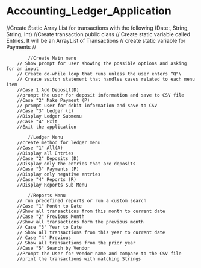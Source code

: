 # Accounting_Ledger_Application
//Create Static Array List for transactions with the following (Date:, String, String, Int)
    //Create transaction public class
    // Create static variable called Entries. It will be an ArrayList of Transactions
    // create static variable for Payments
    //


            //Create Main menu
        // Show prompt for user showing the possible options and asking for an input
        // Create do-while loop that runs unless the user enters “Q"\
        // Create switch statement that handles cases related to each menu item
        //Case 1 Add Deposit(D)
        //prompt the user for deposit information and save to CSV file
        //Case "2" Make Payment (P)
        // prompt user for debit information and save to CSV
        //Case "3" Ledger (L)
        //Display Ledger Submenu
        //Case "4" Exit
        //Exit the application

            //Ledger Menu
        //create method for ledger menu
        //Case "1" All(A)
        //Display all Entries
        //Case "2" Deposits (D)
        //Display only the entries that are deposits
        //Case "3" Payments (P)
        //Display only negative entries
        //Case "4" Reports (R)
        //Display Reports Sub Menu

            //Reports Menu
        // run predefined reports or run a custom search
        //Case "1" Month to Date
        //Show all transactions from this month to current date
        //Case "2" Previous Month
        //Show all transactions form the previous month
        // Case "3" Year to Date
        // Show all transactions from this year to current date
        // Case "4" Previous
        // Show all transactions from the prior year
        //Case "5" Search by Vendor
        //Prompt the User for Vendor name and compare to the CSV file
        //print the transactions with matching Strings
